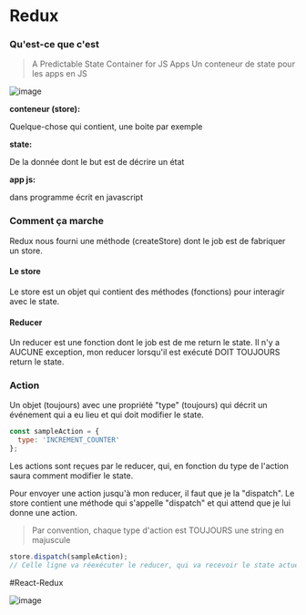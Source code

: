 # Redux

### Qu'est-ce que c'est

> A Predictable State Container for JS Apps
> Un conteneur de state pour les apps en JS


![image](https://user-images.githubusercontent.com/104289891/192323129-dfa6641e-8e68-4a5f-8528-5d67009e5147.png)


**conteneur (store):**

Quelque-chose qui contient, une boite par exemple

**state:**

De la donnée dont le but est de décrire un état

**app js:**

dans programme écrit en javascript

### Comment ça marche 

Redux nous fourni une méthode (createStore) dont le job est de fabriquer un store. 

#### Le store

Le store est un objet qui contient des méthodes (fonctions) pour interagir avec le state.

#### Reducer

Un reducer est une fonction dont le job est de me return le state. Il n'y a AUCUNE exception, mon reducer lorsqu'il est exécuté DOIT TOUJOURS return le state.  

### Action

Un objet (toujours) avec une propriété "type" (toujours) qui décrit un événement qui a eu lieu et qui doit modifier le state. 

```javascript
const sampleAction = {
  type: 'INCREMENT_COUNTER'
};
```

Les actions sont reçues par le reducer, qui, en fonction du type de l'action saura comment modifier le state.


Pour envoyer une action jusqu'à mon reducer, il faut que je la "dispatch". Le store contient une méthode qui s'appelle "dispatch" et qui attend que je lui donne une action.

> Par convention, chaque type d'action est TOUJOURS une string en majuscule

```javascript
store.dispatch(sampleAction);
// Celle ligne va réexécuter le reducer, qui va recevoir le state actuel, ainsi que l'action que je viens de lui donner, et va me retourner un nouveau state.

```

#React-Redux

![image](https://user-images.githubusercontent.com/104289891/192476348-9c112cf4-8e71-4283-823d-5af57f657df9.png)
